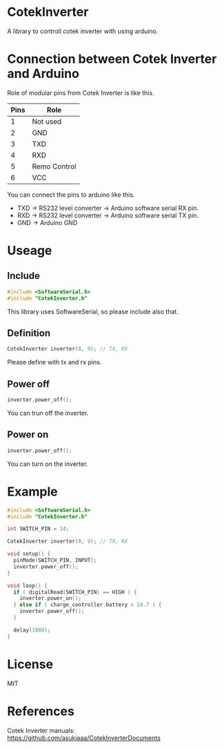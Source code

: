 # CotekInverter
A library to controll cotek inverter with using arduino.

# Connection between Cotek Inverter and Arduino

Role of modular pins from Cotek Inverter is like this.

| Pins   | Role         |
| ------ | ------------ |
| 1      | Not used     |
| 2      | GND          |
| 3      | TXD          |
| 4      | RXD          |
| 5      | Remo Control |
| 6      | VCC          |

You can connect the pins to arduino like this.
- TXD -> RS232 level converter -> Arduino software serial RX pin.
- RXD -> RS232 level converter -> Arduino software serial TX pin.
- GND -> Arduino GND

# Useage
## Include
```c
#include <SoftwareSerial.h>
#include "CotekInverter.h"
```
This library uses SoftwareSerial, so please include also that.

## Definition
```c
CotekInverter inverter(8, 9); // TX, RX
```
Please define with tx and rx pins.

## Power off
```c
inverter.power_off();
```
You can trun off the inverter.

## Power on
```c
inverter.power_off();
```
You can turn on the inverter.

# Example
```c
#include <SoftwareSerial.h>
#include "CotekInverter.h"

int SWITCH_PIN = 14;

CotekInverter inverter(8, 9); // TX, RX

void setup() {
  pinMode(SWITCH_PIN, INPUT);
  inverter.power_off();
}

void loop() {
  if ( digitalRead(SWITCH_PIN) == HIGH ) {
    inverter.power_on();
  } else if ( charge_controller.battery < 24.7 ) {
    inverter.power_off();
  }

  delay(1000);
}
```

# License
MIT

# References
Cotek Inverter manuals: https://github.com/asukiaaa/CotekInverterDocuments
